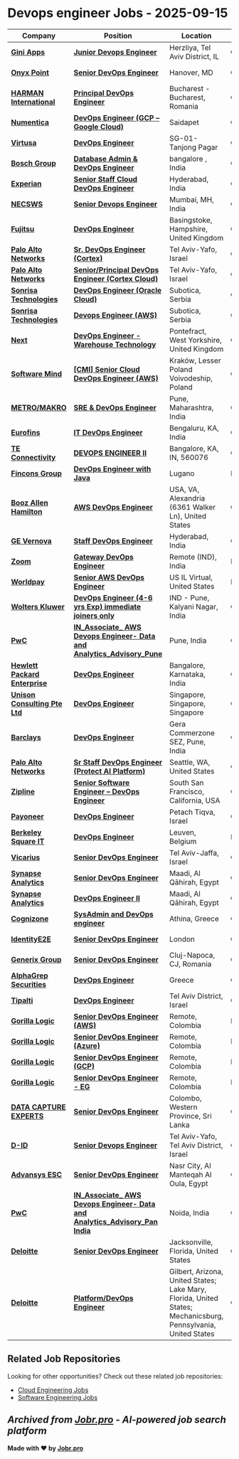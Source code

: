 # Devops engineer Jobs - 2025-09-15

| Company | Position | Location | Type | Date |
| ------- | -------- | -------- | ---- | ------ |
| **[Gini Apps](https://www.gini-apps.com/)** | **[Junior Devops Engineer](https://www.comeet.com/jobs/gini-apps/66.000/junior-devops-engineer/A1.D56)** | Herzliya, Tel Aviv District, IL | On Site | Sep 15 |
| **[Onyx Point](https://www.onyxpoint.com)** | **[Senior DevOps Engineer](https://onyxpointinc.catsone.com/careers/46015-General/jobs/16727072-Senior-DevOps-Engineer)** | Hanover, MD | On Site | Sep 15 |
| **[HARMAN International](https://www.harman.com/)** | **[Principal DevOps Engineer](https://jobsearch.harman.com/en_US/careers/JobDetail/Principal-DevOps-Engineer/28273)** | Bucharest - Bucharest, Romania | On Site | Sep 15 |
| **[Numentica](https://www.numentica.com/)** | **[DevOps Engineer (GCP – Google Cloud)](https://numentica.zohorecruit.com/jobs/Careers/253104000017992368)** | Saidapet | On Site | Sep 15 |
| **[Virtusa](https://www.virtusa.com/)** | **[DevOps Engineer](https://virtusa.taleo.net/careersection/ex/jobdetail.ftl?job=CREQ232472)** | SG-01-Tanjong Pagar | On Site | Sep 15 |
| **[Bosch Group](https://www.bosch.com)** | **[Database Admin & DevOps Engineer](https://jobs.smartrecruiters.com/BoschGroup/744000081996539-database-admin-devops-engineer)** | bangalore , India | On Site | Sep 15 |
| **[Experian](https://www.experian.com/)** | **[Senior Staff Cloud DevOps Engineer](https://jobs.smartrecruiters.com/Experian/744000081986717-senior-staff-cloud-devops-engineer)** | Hyderabad, India | On Site | Sep 15 |
| **[NECSWS](https://www.necsws.com)** | **[Senior Devops Engineer](https://jobs.smartrecruiters.com/NECSWS/744000081985255-senior-devops-engineer)** | Mumbai, MH, India | On Site | Sep 15 |
| **[Fujitsu](https://www.fujitsu.com/)** | **[DevOps Engineer](https://edzt.fa.em4.oraclecloud.com/hcmUI/CandidateExperience/en/sites/jobsearch/job/30475)** | Basingstoke, Hampshire, United Kingdom | On Site | Sep 15 |
| **[Palo Alto Networks](https://www.paloaltonetworks.com)** | **[Sr. DevOps Engineer (Cortex)](https://jobs.smartrecruiters.com/PaloAltoNetworks2/744000081962305-sr-devops-engineer-cortex-)** | Tel Aviv-Yafo, Israel | On Site | Sep 15 |
| **[Palo Alto Networks](https://www.paloaltonetworks.com)** | **[Senior/Principal DevOps Engineer (Cortex Cloud)](https://jobs.smartrecruiters.com/PaloAltoNetworks2/744000081961370-senior-principal-devops-engineer-cortex-cloud-)** | Tel Aviv-Yafo, Israel | On Site | Sep 15 |
| **[Sonrisa Technologies](https://www.sonrisa.hu/)** | **[DevOps Engineer (Oracle Cloud)](https://www.careers.sonrisa.hu/jobs/6450739-devops-engineer-oracle-cloud)** | Subotica, Serbia | On Site | Sep 15 |
| **[Sonrisa Technologies](https://www.sonrisa.hu/)** | **[Devops Engineer (AWS)](https://www.careers.sonrisa.hu/jobs/6450736-devops-engineer-aws)** | Subotica, Serbia | On Site | Sep 15 |
| **[Next](https://www.next.co.uk/)** | **[DevOps Engineer - Warehouse Technology](https://ekeq.fa.em2.oraclecloud.com/hcmUI/CandidateExperience/en/sites/jobsearch/job/71772)** | Pontefract, West Yorkshire, United Kingdom | On Site | Sep 15 |
| **[Software Mind](https://softwaremind.com)** | **[\[CMI\] Senior Cloud DevOps Engineer (AWS)](https://jobs.smartrecruiters.com/SoftwareMind/744000081947345--cmi-senior-cloud-devops-engineer-aws-)** | Kraków, Lesser Poland Voivodeship, Poland | On Site | Sep 15 |
| **[METRO/MAKRO](https://www.metroag.de/)** | **[SRE & DevOps Engineer](https://jobs.smartrecruiters.com/METROMAKRO/744000081942910-sre-devops-engineer)** | Pune, Maharashtra, India | On Site | Sep 15 |
| **[Eurofins](https://www.eurofins.com)** | **[IT DevOps Engineer](https://jobs.smartrecruiters.com/Eurofins/744000081937225-it-devops-engineer)** | Bengaluru, KA, India | On Site | Sep 15 |
| **[TE Connectivity](https://www.te.com)** | **[DEVOPS ENGINEER II](https://careers.te.com/job/Bangalore-DEVOPS-ENGINEER-II-KA-560076/1325999100/)** | Bangalore, KA, IN, 560076 | On Site | Sep 15 |
| **[Fincons Group](https://www.finconsgroup.com)** | **[DevOps Engineer with Java](https://fincons.applytojob.com/apply/h6eqDqvZil/DevOps-Engineer-With-Java)** | Lugano | Remote | Sep 15 |
| **[Booz Allen Hamilton](https://www.boozallen.com/)** | **[AWS DevOps Engineer](https://bah.wd1.myworkdayjobs.com/en-US/BAH_Jobs/job/Alexandria-VA/AWS-DevOps-Engineer_R0203023-1)** | USA, VA, Alexandria (6361 Walker Ln), United States | On Site | Sep 15 |
| **[GE Vernova](https://www.gevernova.com/)** | **[Staff DevOps Engineer](https://gevernova.wd5.myworkdayjobs.com/en-US/Vernova_ExternalSite/job/Hyderabad/Staff-DevOps-Engineer_R5004042-1)** | Hyderabad, India | On Site | Sep 15 |
| **[Zoom](https://www.zoom.com/)** | **[Gateway DevOps Engineer](https://zoom.wd5.myworkdayjobs.com/en-US/Zoom/job/Remote--IND/Gateway-DevOps-Engineer_R16980-1)** | Remote (IND), India | Remote | Sep 15 |
| **[Worldpay](https://www.worldpay.com/)** | **[Senior AWS DevOps Engineer](https://worldpay.wd5.myworkdayjobs.com/en-US/Worldpay_External_Careers_Site/job/US-IL-Virtual/Senior-AWS-DevOps-Engineer_JR0607265)** | US IL Virtual, United States | Remote | Sep 15 |
| **[Wolters Kluwer](https://www.wolterskluwer.com/)** | **[DevOps Engineer (4-6 yrs Exp) immediate joiners only](https://wk.wd3.myworkdayjobs.com/en-US/External/job/IND---Pune-Kalyani-Nagar/DevOps-Engineer--4-6-yrs-Exp--immediate-joiners-only_R0050989-1)** | IND - Pune, Kalyani Nagar, India | On Site | Sep 15 |
| **[PwC](https://www.pwc.com/)** | **[IN_Associate_ AWS Devops Engineer- Data and Analytics_Advisory_Pune](https://pwc.wd3.myworkdayjobs.com/en-US/NonPublic_Postings/job/Pune/IN-Senior-Associate--AWS-Devops-Engineer--Data-and-Analytics-Advisory-Pan-India_657738WD)** | Pune, India | On Site | Sep 15 |
| **[Hewlett Packard Enterprise](https://www.hpe.com/)** | **[DevOps Engineer](https://hpe.wd5.myworkdayjobs.com/en-US/Jobsathpe/job/Bangalore-Karnataka-India/DevOps-Engineer_1193770-3)** | Bangalore, Karnataka, India | On Site | Sep 15 |
| **[Unison Consulting Pte Ltd](https://www.unisonconsulting.com.sg)** | **[DevOps Engineer](https://apply.workable.com/j/0E86CC2A5F/apply)** | Singapore, Singapore, Singapore | On Site | Sep 15 |
| **[Barclays](https://home.barclays/)** | **[DevOps Engineer](https://barclays.wd3.myworkdayjobs.com/en-US/External_Career_Site_Barclays/job/Gera-Commerzone-SEZ--Pune/DevOps-Engineer_JR-0000065436-1)** | Gera Commerzone SEZ, Pune, India | On Site | Sep 15 |
| **[Palo Alto Networks](https://www.paloaltonetworks.com)** | **[Sr Staff DevOps Engineer (Protect AI Platform)](https://jobs.smartrecruiters.com/PaloAltoNetworks2/744000081893135-sr-staff-devops-engineer-protect-ai-platform-)** | Seattle, WA, United States | On Site | Sep 14 |
| **[Zipline](https://www.flyzipline.com/)** | **[Senior Software Engineer – DevOps Engineer](https://www.flyzipline.com/careers/open-roles?gh_jid=7303683003)** | South San Francisco, California, USA | On Site | Sep 14 |
| **[Payoneer](https://www.payoneer.com)** | **[DevOps Engineer](https://www.payoneer.com/careers/position/6949581/?gh_jid=6949581)** | Petach Tiqva, Israel | On Site | Sep 14 |
| **[Berkeley Square IT](https://www.bsqtalent.com/)** | **[DevOps Engineer](https://www.careers-page.com/berkeley-square-it/job/L65643WR)** | Leuven, Belgium | Remote | Sep 14 |
| **[Vicarius](https://www.vicarius.io/)** | **[Senior DevOps Engineer](https://vicarius.teamtailor.com/jobs/5627183-senior-devops-engineer)** | Tel Aviv-Jaffa, Israel | On Site | Sep 14 |
| **[Synapse Analytics](https://www.synapse-analytics.io/)** | **[Senior DevOps Engineer](https://synapseanalytics.recruitee.com/o/senior-devops-engineer)** | Maadi, Al Qāhirah, Egypt | On Site | Sep 14 |
| **[Synapse Analytics](https://www.synapse-analytics.io/)** | **[DevOps Engineer II](https://synapseanalytics.recruitee.com/o/devops-engineer-ii)** | Maadi, Al Qāhirah, Egypt | On Site | Sep 14 |
| **[Cognizone](https://www.cogni.zone/)** | **[SysAdmin and DevOps engineer](https://cognizone-1713949420.teamtailor.com/jobs/5693270-sysadmin-and-devops-engineer)** | Athina, Greece | On Site | Sep 14 |
| **[IdentityE2E](https://www.identitye2e.com/)** | **[Senior DevOps Engineer](https://identitye2e.pinpointhq.com/en/postings/08f90331-ea30-4485-b69d-96b14acd9272)** | London | On Site | Sep 14 |
| **[Generix Group](https://www.generixgroup.com)** | **[Senior DevOps Engineer](https://jobs.smartrecruiters.com/GenerixGroup/744000048489517-senior-devops-engineer)** | Cluj-Napoca, CJ, Romania | On Site | Sep 14 |
| **[AlphaGrep Securities](https://www.alpha-grep.com/)** | **[DevOps Engineer](https://job-boards.greenhouse.io/alphagrepsecurities/jobs/7648638002)** | Greece | On Site | Sep 14 |
| **[Tipalti](https://tipalti.com/)** | **[DevOps Engineer](https://tipalti.com/jobs/?gh_jid=5617715004)** | Tel Aviv District, Israel | On Site | Sep 14 |
| **[Gorilla Logic](https://gorillalogic.com/)** | **[Senior DevOps Engineer (AWS)](https://jobs.lever.co/gorillalogic/70291ebd-87fe-4794-8dfe-dad57fcbe6d3)** | Remote, Colombia | Remote | Sep 14 |
| **[Gorilla Logic](https://gorillalogic.com/)** | **[Senior DevOps Engineer (Azure)](https://jobs.lever.co/gorillalogic/ee10165e-4b17-4b68-89a4-6e929f9c62e2)** | Remote, Colombia | Remote | Sep 14 |
| **[Gorilla Logic](https://gorillalogic.com/)** | **[Senior DevOps Engineer (GCP)](https://jobs.lever.co/gorillalogic/9d933b84-17e9-4d6a-bd67-dd7fc4aaadba)** | Remote, Colombia | Remote | Sep 14 |
| **[Gorilla Logic](https://gorillalogic.com/)** | **[Senior DevOps Engineer - EG](https://jobs.lever.co/gorillalogic/47c7fcf8-03ec-4bbe-87f6-6aa68081fe26)** | Remote, Colombia | Remote | Sep 14 |
| **[DATA CAPTURE EXPERTS](https://dc2vue.com.au/)** | **[Senior DevOps Engineer](https://datacaptureexperts.recruitee.com/o/senior-devops-engineer)** | Colombo, Western Province, Sri Lanka | On Site | Sep 14 |
| **[D-ID](https://www.d-id.com/)** | **[Senior Devops Engineer](https://apply.workable.com/j/9BDB9F63B0/apply)** | Tel Aviv-Yafo, Tel Aviv District, Israel | On Site | Sep 14 |
| **[Advansys ESC](https://www.advansys-esc.com/)** | **[Senior DevOps Engineer](https://apply.workable.com/j/F7CFB3B45F/apply)** | Nasr City, Al Manteqah Al Oula, Egypt | On Site | Sep 14 |
| **[PwC](https://www.pwc.com/)** | **[IN_Associate_ AWS Devops Engineer- Data and Analytics_Advisory_Pan India](https://pwc.wd3.myworkdayjobs.com/en-US/NonPublic_Postings/job/Noida/IN-Senior-Associate--AWS-Devops-Engineer--Data-and-Analytics-Advisory-Pan-India_657743WD)** | Noida, India | On Site | Sep 14 |
| **[Deloitte](https://www.deloitte.com/)** | **[Senior DevOps Engineer](https://apply.deloitte.com/en_US/careers/JobDetail/Senior-DevOps-Engineer/312014)** | Jacksonville, Florida, United States | On Site | Sep 13 |
| **[Deloitte](https://www.deloitte.com/)** | **[Platform/DevOps Engineer](https://apply.deloitte.com/en_US/careers/JobDetail/Platform-DevOps-Engineer/312020)** | Gilbert, Arizona, United States; Lake Mary, Florida, United States; Mechanicsburg, Pennsylvania, United States | On Site | Sep 13 |

## Related Job Repositories

Looking for other opportunities? Check out these related job repositories:

- [Cloud Engineering Jobs](https://github.com/jobs-jobr-pro/Cloud-Engineering-Jobs)
- [Software Engineering Jobs](https://github.com/jobs-jobr-pro/Software-Engineering-Jobs)



*Archived from [Jobr.pro](https://jobr.pro?utm_source=github&utm_medium=repo&utm_campaign=github-devops-jobs) - AI-powered job search platform*
---

**Made with ❤️ by [Jobr.pro](https://jobr.pro?utm_source=github&utm_medium=repo&utm_campaign=github-devops-jobs)**